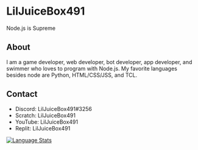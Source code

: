 # LilJuiceBox491
Node.js is Supreme
## About
I am a game developer, web developer, bot developer, app developer, and swimmer who loves to program with Node.js. My favorite languages besides node are Python, HTML/CSS/JSS, and TCL.
## Contact
- Discord: LilJuiceBox491#3256
- Scratch: LilJuiceBox491
- YouTube: LilJuiceBox491
- Replit: LilJuiceBox491


[![Language Stats](https://github-readme-stats.vercel.app/api/top-langs/?username=LilJuiceBox491&title_color=0068ff&bg_color=0d1117&text_color=ffffff&layout=compact&hide_border=true)](https://github.com/LilJuiceBox491/)
